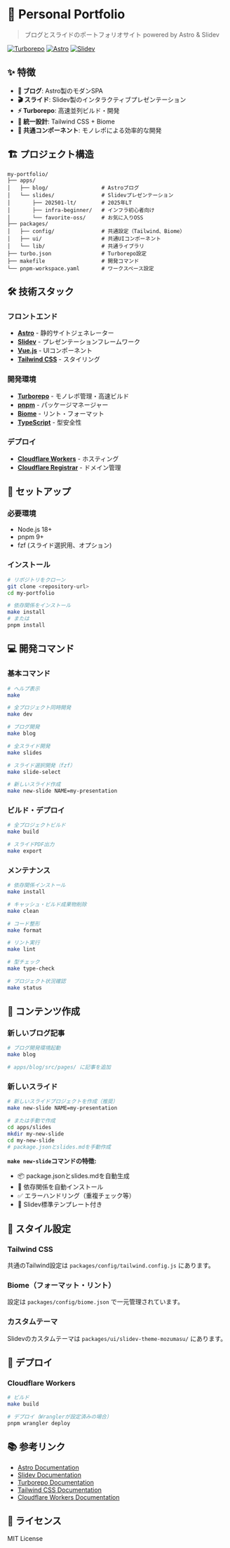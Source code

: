 # 🚀 Personal Portfolio

> ブログとスライドのポートフォリオサイト powered by Astro & Slidev

[![Turborepo](https://img.shields.io/badge/built%20with-Turborepo-cc00ff.svg)](https://turbo.build/)
[![Astro](https://img.shields.io/badge/built%20with-Astro-ff5d01.svg)](https://astro.build/)
[![Slidev](https://img.shields.io/badge/built%20with-Slidev-1e293b.svg)](https://sli.dev/)

## ✨ 特徴

- **📝 ブログ**: Astro製のモダンSPA
- **🎬 スライド**: Slidev製のインタラクティブプレゼンテーション
- **⚡ Turborepo**: 高速並列ビルド・開発
- **🎨 統一設計**: Tailwind CSS + Biome
- **🔄 共通コンポーネント**: モノレポによる効率的な開発

## 🏗️ プロジェクト構造

```
my-portfolio/
├── apps/
│   ├── blog/                 # Astroブログ
│   └── slides/               # Slidevプレゼンテーション
│       ├── 202501-lt/        # 2025年LT
│       ├── infra-beginner/   # インフラ初心者向け
│       └── favorite-oss/     # お気に入りOSS
├── packages/
│   ├── config/               # 共通設定（Tailwind、Biome）
│   ├── ui/                   # 共通UIコンポーネント
│   └── lib/                  # 共通ライブラリ
├── turbo.json                # Turborepo設定
├── makefile                  # 開発コマンド
└── pnpm-workspace.yaml       # ワークスペース設定
```

## 🛠️ 技術スタック

### フロントエンド

- **[Astro](https://astro.build/)** - 静的サイトジェネレーター
- **[Slidev](https://sli.dev/)** - プレゼンテーションフレームワーク
- **[Vue.js](https://vuejs.org/)** - UIコンポーネント
- **[Tailwind CSS](https://tailwindcss.com/)** - スタイリング

### 開発環境

- **[Turborepo](https://turbo.build/)** - モノレポ管理・高速ビルド
- **[pnpm](https://pnpm.io/)** - パッケージマネージャー
- **[Biome](https://biomejs.dev/)** - リント・フォーマット
- **[TypeScript](https://www.typescriptlang.org/)** - 型安全性

### デプロイ

- **[Cloudflare Workers](https://workers.cloudflare.com/)** - ホスティング
- **[Cloudflare Registrar](https://www.cloudflare.com/products/registrar/)** - ドメイン管理

## 🚀 セットアップ

### 必要環境

- Node.js 18+
- pnpm 9+
- fzf (スライド選択用、オプション)

### インストール

```bash
# リポジトリをクローン
git clone <repository-url>
cd my-portfolio

# 依存関係をインストール
make install
# または
pnpm install
```

## 💻 開発コマンド

### 基本コマンド

```bash
# ヘルプ表示
make

# 全プロジェクト同時開発
make dev

# ブログ開発
make blog

# 全スライド開発
make slides

# スライド選択開発（fzf）
make slide-select

# 新しいスライド作成
make new-slide NAME=my-presentation
```

### ビルド・デプロイ

```bash
# 全プロジェクトビルド
make build

# スライドPDF出力
make export
```

### メンテナンス

```bash
# 依存関係インストール
make install

# キャッシュ・ビルド成果物削除
make clean

# コード整形
make format

# リント実行
make lint

# 型チェック
make type-check

# プロジェクト状況確認
make status
```

## 📝 コンテンツ作成

### 新しいブログ記事

```bash
# ブログ開発環境起動
make blog

# apps/blog/src/pages/ に記事を追加
```

### 新しいスライド

```bash
# 新しいスライドプロジェクトを作成（推奨）
make new-slide NAME=my-presentation

# または手動で作成
cd apps/slides
mkdir my-new-slide
cd my-new-slide
# package.jsonとslides.mdを手動作成
```

**`make new-slide`コマンドの特徴:**
- 📦 package.jsonとslides.mdを自動生成
- 🔧 依存関係を自動インストール  
- ✅ エラーハンドリング（重複チェック等）
- 🚀 Slidev標準テンプレート付き

## 🎨 スタイル設定

### Tailwind CSS

共通のTailwind設定は `packages/config/tailwind.config.js` にあります。

### Biome（フォーマット・リント）

設定は `packages/config/biome.json` で一元管理されています。

### カスタムテーマ

Slidevのカスタムテーマは `packages/ui/slidev-theme-mozumasu/` にあります。

## 🚢 デプロイ

### Cloudflare Workers

```bash
# ビルド
make build

# デプロイ（Wranglerが設定済みの場合）
pnpm wrangler deploy
```

## 📚 参考リンク

- [Astro Documentation](https://docs.astro.build/)
- [Slidev Documentation](https://sli.dev/)
- [Turborepo Documentation](https://turbo.build/repo/docs)
- [Tailwind CSS Documentation](https://tailwindcss.com/docs)
- [Cloudflare Workers Documentation](https://developers.cloudflare.com/workers/)

## 📄 ライセンス

MIT License
